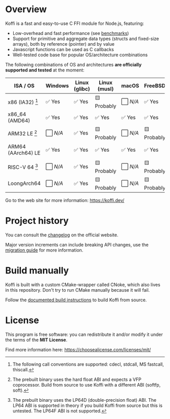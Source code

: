 # Overview

Koffi is a fast and easy-to-use C FFI module for Node.js, featuring:

* Low-overhead and fast performance (see [benchmarks](https://koffi.dev/benchmarks))
* Support for primitive and aggregate data types (structs and fixed-size arrays), both by reference (pointer) and by value
* Javascript functions can be used as C callbacks
* Well-tested code base for popular OS/architecture combinations

The following combinations of OS and architectures __are officially supported and tested__ at the moment:

ISA / OS           | Windows     | Linux (glibc) | Linux (musl) | macOS       | FreeBSD     | OpenBSD
------------------ | ----------- | ------------- | ------------ | ----------- | ----------- | --------
x86 (IA32) [^1]    | ✅ Yes      | ✅ Yes        | 🟨 Probably  | ⬜️ *N/A*    | ✅ Yes      | ✅ Yes
x86_64 (AMD64)     | ✅ Yes      | ✅ Yes        | ✅ Yes       | ✅ Yes      | ✅ Yes      | ✅ Yes
ARM32 LE [^2]      | ⬜️ *N/A*    | ✅ Yes        | 🟨 Probably  | ⬜️ *N/A*    | 🟨 Probably | 🟨 Probably
ARM64 (AArch64) LE | ✅ Yes      | ✅ Yes        | ✅ Yes       | ✅ Yes      | ✅ Yes      | 🟨 Probably
RISC-V 64 [^3]     | ⬜️ *N/A*    | ✅ Yes        | 🟨 Probably  | ⬜️ *N/A*    | 🟨 Probably | 🟨 Probably
LoongArch64        | ⬜️ *N/A*    | ✅ Yes        | 🟨 Probably  | ⬜️ *N/A*    | 🟨 Probably | 🟨 Probably

[^1]: The following call conventions are supported: cdecl, stdcall, MS fastcall, thiscall.
[^2]: The prebuilt binary uses the hard float ABI and expects a VFP coprocessor. Build from source to use Koffi with a different ABI (softfp, soft).
[^3]: The prebuilt binary uses the LP64D (double-precision float) ABI. The LP64 ABI is supported in theory if you build Koffi from source but this is untested. The LP64F ABI is not supported.

Go to the web site for more information: https://koffi.dev/

# Project history

You can consult the [changelog](https://koffi.dev/changelog) on the official website.

Major version increments can include breaking API changes, use the [migration guide](https://koffi.dev/changelog#migration-guide) for more information.

# Build manually

Koffi is built with a custom CMake-wrapper called CNoke, which also lives in this repository. Don't try to run CMake manually because it will fail.

Follow the [documented build instructions](https://koffi.dev/contribute#build-from-source) to build Koffi from source.

# License

This program is free software: you can redistribute it and/or modify it under the terms of the **MIT License**.

Find more information here: https://choosealicense.com/licenses/mit/
